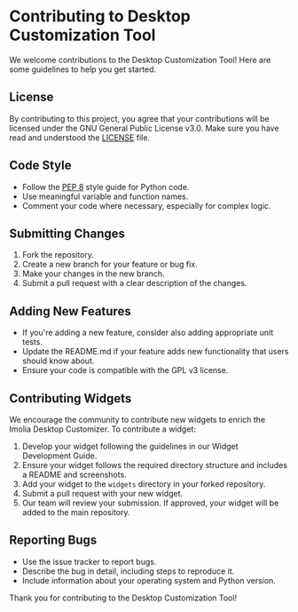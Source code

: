 # Contributing to Desktop Customization Tool

We welcome contributions to the Desktop Customization Tool! Here are some guidelines to help you get started.

## License

By contributing to this project, you agree that your contributions will be licensed under the GNU General Public License v3.0. Make sure you have read and understood the [LICENSE](LICENSE) file.

## Code Style

- Follow the [PEP 8](https://www.python.org/dev/peps/pep-0008/) style guide for Python code.
- Use meaningful variable and function names.
- Comment your code where necessary, especially for complex logic.

## Submitting Changes

1. Fork the repository.
2. Create a new branch for your feature or bug fix.
3. Make your changes in the new branch.
4. Submit a pull request with a clear description of the changes.

## Adding New Features

- If you're adding a new feature, consider also adding appropriate unit tests.
- Update the README.md if your feature adds new functionality that users should know about.
- Ensure your code is compatible with the GPL v3 license.

## Contributing Widgets

We encourage the community to contribute new widgets to enrich the Imolia Desktop Customizer. To contribute a widget:

1. Develop your widget following the guidelines in our Widget Development Guide.
2. Ensure your widget follows the required directory structure and includes a README and screenshots.
3. Add your widget to the `widgets` directory in your forked repository.
4. Submit a pull request with your new widget.
5. Our team will review your submission. If approved, your widget will be added to the main repository.

## Reporting Bugs

- Use the issue tracker to report bugs.
- Describe the bug in detail, including steps to reproduce it.
- Include information about your operating system and Python version.

Thank you for contributing to the Desktop Customization Tool!
